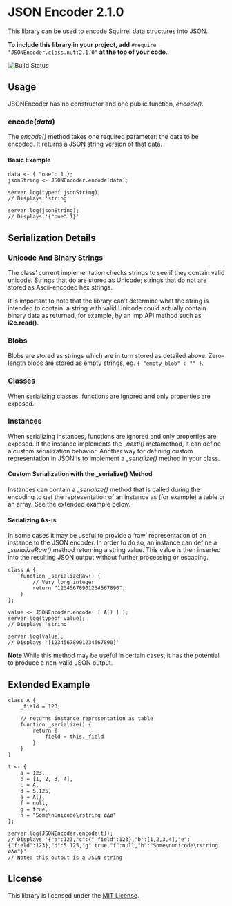 # JSON Encoder 2.1.0 #

This library can be used to encode Squirrel data structures into JSON.

**To include this library in your project, add** `#require "JSONEncoder.class.nut:2.1.0"` **at the top of your code.**

![Build Status](https://cse-ci.electricimp.com/app/rest/builds/buildType:(id:JSONEncoder_BuildAndTest)/statusIcon)

## Usage ##

JSONEncoder has no constructor and one public function, *encode()*.

### encode(*data*) ###

The *encode()* method takes one required parameter: the data to be encoded. It returns a JSON string version of that data.

#### Basic Example ####

```squirrel
data <- { "one": 1 };
jsonString <- JSONEncoder.encode(data);

server.log(typeof jsonString);
// Displays 'string'

server.log(jsonString);
// Displays '{"one":1}'
```

## Serialization Details ##

### Unicode And Binary Strings ###

The class’ current implementation checks strings to see if they contain valid unicode. Strings that do are stored as Unicode; strings that do not are stored as Ascii-encoded hex strings.

It is important to note that the library can’t determine what the string is intended to contain: a string with valid Unicode could actually contain binary data as returned, for example, by an imp API method such as **i2c.read()**.

### Blobs ###

Blobs are stored as strings which are in turn stored as detailed above. Zero-length blobs are stored as empty strings, eg. `{ "empty_blob" : "" }`.

### Classes ###

When serializing classes, functions are ignored and only properties are exposed.

### Instances ###

When serializing instances, functions are ignored and only properties are exposed. If the instance implements the *_nexti()* metamethod, it can define a custom serialization behavior. Another way for defining custom representation in JSON is to implement a *_serialize()* method in your class.

#### Custom Serialization with the \_serialize() Method ###

Instances can contain a *_serialize()* method that is called during the encoding to get the representation of an instance as (for example) a table or an array. See the extended example below.

#### Serializing As-is ###

In some cases it may be useful to provide a ‘raw’ representation of an instance to the JSON encoder. In order to do so, an instance can define a *_serializeRaw()* method returning a string value. This value is then inserted into the resulting JSON output without further processing or escaping.

```squirrel
class A {
    function _serializeRaw() {
        // Very long integer
        return "12345678901234567890";
    }
};

value <- JSONEncoder.encode( [ A() ] );
server.log(typeof value);
// Displays 'string'

server.log(value);
// Displays '[12345678901234567890]'
```

**Note** While this method may be useful in certain cases, it has the potential to produce a non-valid JSON output.

## Extended Example ##

```squirrel
class A {
    _field = 123;

    // returns instance representation as table
    function _serialize() {
        return {
            field = this._field
        }
    }
}

t <- {
    a = 123,
    b = [1, 2, 3, 4],
    c = A,
    d = 5.125,
    e = A(),
    f = null,
    g = true,
    h = "Some\nùnicode\rstring ø∆ø"
};

server.log(JSONEncoder.encode(t));
// Displays '{"a":123,"c":{"_field":123},"b":[1,2,3,4],"e":{"field":123},"d":5.125,"g":true,"f":null,"h":"Some\nùnicode\rstring ø∆ø"}'
// Note: this output is a JSON string
```

## License ##

This library is licensed under the [MIT License](LICENSE).
